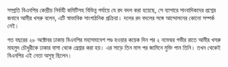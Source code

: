 সম্প্রতি বিএনপির কেন্দ্রীয় নির্বাহী কমিটিসহ বিভিন্ন পর্যায়ে যে রদ বদল করা হয়েছে, সে ব্যাপারে সাংবাদিকদের প্রশ্নের জবাবে আমীর খসরু বলেন, এটি স্বাভাবিক সাংগাঠনিক প্রক্রিয়া। দলের রদ বদলের সঙ্গে আন্দোলনের কোনো সম্পর্ক নেই।

গত বছরের ২৮ অক্টোবর ঢাকায় বিএনপির মহাসমাবেশ পণ্ড হওয়ার কয়েক দিন পর ২ নভেম্বর গভীর রাতে আমীর খসরু মাহমুদ চৌধুরীকে ঢাকার বাসা থেকে গ্রেপ্তার করা হয়। এর সাড়ে তিন মাস পর জামিনে মুক্তি পান তিনি। তখন থেকেই বিএনপির এই নেতা অসুস্থ ছিলেন।
